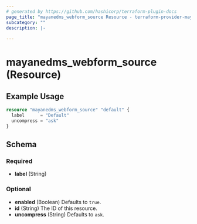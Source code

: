 ```yaml
---
# generated by https://github.com/hashicorp/terraform-plugin-docs
page_title: "mayanedms_webform_source Resource - terraform-provider-mayanedms"
subcategory: ""
description: |-
  
---
```


# mayanedms_webform_source (Resource)



## Example Usage

```terraform
resource "mayanedms_webform_source" "default" {
  label      = "Default"
  uncompress = "ask"
}
```

<!-- schema generated by tfplugindocs -->
## Schema

### Required

- **label** (String)

### Optional

- **enabled** (Boolean) Defaults to `true`.
- **id** (String) The ID of this resource.
- **uncompress** (String) Defaults to `ask`.


